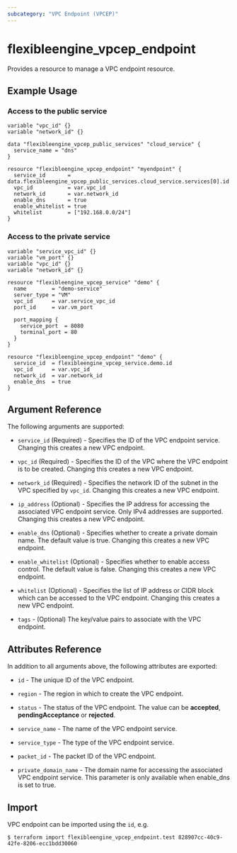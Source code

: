 ```yaml
---
subcategory: "VPC Endpoint (VPCEP)"
---
```


# flexibleengine\_vpcep\_endpoint

Provides a resource to manage a VPC endpoint resource.

## Example Usage

### Access to the public service

```hcl
variable "vpc_id" {}
variable "network_id" {}

data "flexibleengine_vpcep_public_services" "cloud_service" {
  service_name = "dns"
}

resource "flexibleengine_vpcep_endpoint" "myendpoint" {
  service_id       = data.flexibleengine_vpcep_public_services.cloud_service.services[0].id
  vpc_id           = var.vpc_id
  network_id       = var.network_id
  enable_dns       = true
  enable_whitelist = true
  whitelist        = ["192.168.0.0/24"]
}
```

### Access to the private service

```hcl
variable "service_vpc_id" {}
variable "vm_port" {}
variable "vpc_id" {}
variable "network_id" {}

resource "flexibleengine_vpcep_service" "demo" {
  name        = "demo-service"
  server_type = "VM"
  vpc_id      = var.service_vpc_id
  port_id     = var.vm_port

  port_mapping {
    service_port  = 8080
    terminal_port = 80
  }
}

resource "flexibleengine_vpcep_endpoint" "demo" {
  service_id  = flexibleengine_vpcep_service.demo.id
  vpc_id      = var.vpc_id
  network_id  = var.network_id
  enable_dns  = true
}
```

## Argument Reference

The following arguments are supported:

* `service_id` (Required) - Specifies the ID of the VPC endpoint service.
    Changing this creates a new VPC endpoint.

* `vpc_id` (Required) - Specifies the ID of the VPC where the VPC endpoint is to be created.
    Changing this creates a new VPC endpoint.

* `network_id` (Required) - Specifies the network ID of the subnet in the VPC specified by `vpc_id`.
    Changing this creates a new VPC endpoint.

* `ip_address` (Optional) - Specifies the IP address for accessing the associated VPC endpoint service.
    Only IPv4 addresses are supported. Changing this creates a new VPC endpoint.

* `enable_dns` (Optional) - Specifies whether to create a private domain name. The default value is true.
    Changing this creates a new VPC endpoint.

* `enable_whitelist` (Optional) - Specifies whether to enable access control. The default value is false.
    Changing this creates a new VPC endpoint.

* `whitelist` (Optional) - Specifies the list of IP address or CIDR block which can be accessed to the VPC endpoint.
    Changing this creates a new VPC endpoint.

* `tags` - (Optional) The key/value pairs to associate with the VPC endpoint.

## Attributes Reference

In addition to all arguments above, the following attributes are exported:

* `id` - The unique ID of the VPC endpoint.

* `region` - The region in which to create the VPC endpoint.

* `status` - The status of the VPC endpoint. The value can be **accepted**, **pendingAcceptance** or **rejected**.

* `service_name` - The name of the VPC endpoint service.

* `service_type` - The type of the VPC endpoint service.

* `packet_id` - The packet ID of the VPC endpoint.

* `private_domain_name` -  The domain name for accessing the associated VPC endpoint service.
    This parameter is only available when enable_dns is set to true.

## Import

VPC endpoint can be imported using the `id`, e.g.

```
$ terraform import flexibleengine_vpcep_endpoint.test 828907cc-40c9-42fe-8206-ecc1bdd30060
```
